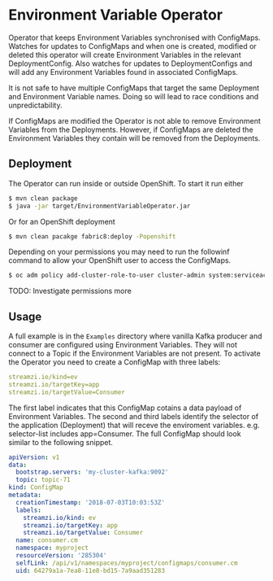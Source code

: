 # Environment Variable Operator

Operator that keeps Environment Variables synchronised with ConfigMaps. 
Watches for updates to ConfigMaps and when one is created, modified or deleted this operator will create Environment Variables in the relevant DeploymentConfig.
Also watches for updates to DeploymentConfigs and will add any Environment Variables found in associated ConfigMaps.

It is not safe to have multiple ConfigMaps that target the same Deployment and Environment Variable names.
Doing so will lead to race conditions and unpredictability.

If ConfigMaps are modified the Operator is not able to remove Environment Variables from the Deployments.
However, if ConfigMaps are deleted the Environment Variables they contain will be removed from the Deployments.

## Deployment

The Operator can run inside or outside OpenShift. To start it run either

```bash
$ mvn clean package
$ java -jar target/EnvironmentVariableOperator.jar
``` 

Or for an OpenShift deployment

```bash
$ mvn clean pacakge fabric8:deploy -Popenshift
```

Depending on your permissions you may need to run the followinf command to allow your OpenShift user to access the ConfigMaps.

```bash
$ oc adm policy add-cluster-role-to-user cluster-admin system:serviceaccount:myproject:default
```

TODO: Investigate permissions more

## Usage

A full example is in the `Examples` directory where vanilla Kafka producer and consumer are configured using Environment Variables.
They will not connect to a Topic if the Environment Variables are not present.
To activate the Operator you need to create a ConfigMap with three labels:

```yaml
streamzi.io/kind=ev
streamzi.io/targetKey=app
streamzi.io/targetValue=Consumer
```

The first label indicates that this ConfigMap cotains a data payload of Environment Variables.
The second and third labels identify the selector of the application (Deployment) that will receve the enviroment variables. e.g. selector-list includes app=Consumer.
The full ConfigMap should look similar to the following snippet.

```yaml
apiVersion: v1
data:
  bootstrap.servers: 'my-cluster-kafka:9092'
  topic: topic-71
kind: ConfigMap
metadata:
  creationTimestamp: '2018-07-03T10:03:53Z'
  labels:
    streamzi.io/kind: ev
    streamzi.io/targetKey: app
    streamzi.io/targetValue: Consumer
  name: consumer.cm
  namespace: myproject
  resourceVersion: '285304'
  selfLink: /api/v1/namespaces/myproject/configmaps/consumer.cm
  uid: 64279a1a-7ea8-11e8-bd15-7a9aad351283
```

 
